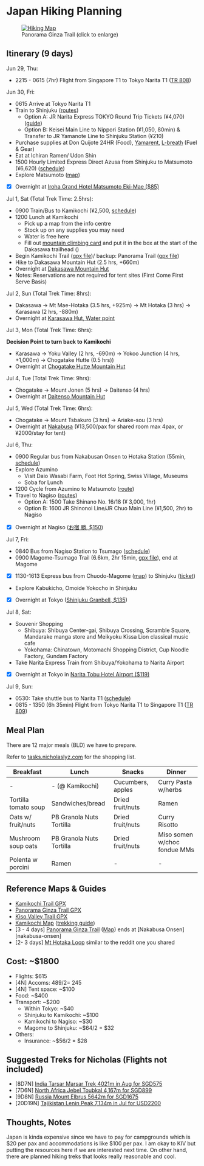 # Japan Hiking Planning

<figure style="max-width:300px">
  <a href="/static/2023-04-07/map-highlighted.jpg"><img src="/static/2023-04-07/map-highlighted.jpg" alt="Hiking Map" loading="lazy"/></a>
  <figcaption>Panorama Ginza Trail (click to enlarge)<figcaption/>
</figure>

## Itinerary (9 days)

Jun 29, Thu:

-   2215 - 0615 (7hr) Flight from Singapore T1 to Tokyo Narita T1 ([TR 808][itinerary])

Jun 30, Fri:

-   0615 Arrive at Tokyo Narita T1
-   Train to Shinjuku ([routes][narita-transport])
    -   Option A: JR Narita Express TOKYO Round Trip Tickets (¥4,070) ([guide][nex-train])
    -   Option B: Keisei Main Line to Nippori Station (¥1,050, 80min) & Transfer to JR Yamanote Line to Shinjuku Station (¥210)
-   Purchase supplies at Don Quijote 24HR (Food), [Yamarent][yamarent], [L-breath][lbreath] (Fuel & Gear)
-   Eat at Ichiran Ramen/ Udon Shin
-   1500 Hourly Limited Express Direct Azusa from Shinjuku to Matsumoto (¥6,620) ([schedule][azusa-train-schedule])
-   Explore Matsumoto ([map][matsumoto-map])
-   [x] Overnight at [Iroha Grand Hotel Matsumoto Eki-Mae ($85)][iroha-grand-hotel]

Jul 1, Sat (Total Trek Time: 2.5hrs):

-   0900 Train/Bus to Kamikochi (¥2,500, [schedule][kamikochi-bus-info])
-   1200 Lunch at Kamikochi
    -   Pick up a map from the info centre
    -   Stock up on any supplies you may need
    -   Water is free here
    -   Fill out [mountain climbing card][trek-itinerary] and put it in the box at the start of the Dakasawa trailhead ()
-   Begin Kamikochi Trail ([gpx file][kamikochi-gpx])/ backup: Panorama Trail ([gpx file][panorama-gpx])
-   Hike to Dakasawa Mountain Hut (2.5 hrs, +660m)
-   Overnight at [Dakasawa Mountain Hut][dakasawa]
-   Notes: Reservations are not required for tent sites (First Come First Serve Basis)

Jul 2, Sun (Total Trek Time: 8hrs):

-   Dakasawa -> Mt Mae-Hotaka (3.5 hrs, +925m) -> Mt Hotaka (3 hrs) -> Karasawa (2 hrs, -880m)
-   Overnight at [Karasawa Hut, Water point][karasawa]

Jul 3, Mon (Total Trek Time: 6hrs):

**Decision Point to turn back to Kamikochi**

-   Karasawa -> Yoku Valley (2 hrs, -690m) -> Yokoo Junction (4 hrs, +1,000m) -> Chogatake Hutte (0.5 hrs))
-   Overnight at [Chogatake Hutte Mountain Hut][chogatake]

Jul 4, Tue (Total Trek Time: 9hrs):

-   Chogatake -> Mount Jonen (5 hrs) -> Daitenso (4 hrs)
-   Overnight at [Daitenso Mountain Hut][daiten-sou]

Jul 5, Wed (Total Trek Time: 6hrs):

-   Chogatake -> Mount Tsbakuro (3 hrs) -> Ariake-sou (3 hrs)
-   Overnight at [Nakabusa][nakabusa] (¥13,500/pax for shared room max 4pax, or ¥2000/stay for tent)

Jul 6, Thu:

-   0900 Regular bus from Nakabusan Onsen to Hotaka Station (55min, [schedule][nakabusa-bus-schedule])
-   Explore Azumino
    -   Visit Daio Wasabi Farm, Foot Hot Spring, Swiss Village, Museums
    -   Soba for Lunch
-   1200 Cycle from Azumino to Matsumoto ([route][azumino])
-   Travel to Nagiso ([routes][matsumoto-tsumago])
    -   Option A: 1500 Take Shinano No. 16/18 (¥ 3,000, 1hr)
    -   Option B: 1600 JR Shinonoi Line/JR Chuo Main Line (¥1,500, 2hr) to Nagiso
-   [x] Overnight at Nagiso ([お宿 勝, $150][nagiso-accoms])

Jul 7, Fri:

-   0840 Bus from Nagiso Station to Tsumago ([schedule][nagiso-bus-schedule])
-   0900 Magome-Tsumago Trail (6.6km, 2hr 15min, [gpx file][magome-tsumago]), end at Magome
-   [x] 1130-1613 Express bus from Chuodo-Magome ([map][chuodo-magome-bus-stop]) to Shinjuku ([ticket][magome-shinjuku])
-   Explore Kabukicho, Omoide Yokocho in Shinjuku
-   [x] Overnight at Tokyo ([Shinjuku Granbell, $135][shinjuku-granbell])

Jul 8, Sat:

-   Souvenir Shopping
    -   Shibuya: Shibuya Center-gai, Shibuya Crossing, Scramble Square, Mandarake manga store and Meikyoku Kissa Lion classical music cafe
    -   Yokohama: Chinatown, Motomachi Shopping District, Cup Noodle Factory, Gundam Factory
-   Take Narita Express Train from Shibuya/Yokohama to Narita Airport
-   [x] Overnight at Tokyo in [Narita Tobu Hotel Airport ($119)][airport-hotel]

Jul 9, Sun:

-   0530: Take shuttle bus to Narita T1 ([schedule][airport-shuttle-schedule])
-   0815 - 1350 (6h 35min) Flight from Tokyo Narita T1 to Singapore T1 ([TR 809][itinerary])

## Meal Plan

There are 12 major meals (BLD) we have to prepare.

Refer to [tasks.nicholaslyz.com](https://tasks.nicholaslyz.com) for the shopping list.

| Breakfast            | Lunch                    | Snacks            | Dinner                       |
| -------------------- | ------------------------ | ----------------- | ---------------------------- |
| -                    | - (@ Kamikochi)          | Cucumbers, apples | Curry Pasta w/herbs          |
| Tortilla tomato soup | Sandwiches/bread         | Dried fruit/nuts  | Ramen                        |
| Oats w/ fruit/nuts   | PB Granola Nuts Tortilla | Dried fruit/nuts  | Curry Risotto                |
| Mushroom soup oats   | PB Granola Nuts Tortilla | Dried fruit/nuts  | Miso somen w/choc fondue MMs |
| Polenta w porcini    | Ramen                    | -                 | -                            |

## Reference Maps & Guides

-   [Kamikochi Trail GPX][kamikochi-gpx]
-   [Panorama Ginza Trail GPX][panorama-gpx]
-   [Kiso Valley Trail GPX][magome-tsumago]
-   [Kamikochi Map][hike-map] ([trekking guide][trek-guide])
-   \[3 - 4 days\] [Panorama Ginza Trail][panorama-ginza] ([Map][panorama-ginza-map]) ends at [Nakabusa Onsen][nakabusa-onsen]
-   \[2- 3 days\] [Mt Hotaka Loop][mt-hotaka] similar to the reddit one you shared

## Cost: ~$1800

-   Flights: $615
-   \[4N\] Accoms: $489/2 = ~$245
-   \[4N\] Tent space: ~$100
-   Food: ~$400
-   Transport: ~$200
    -   Within Tokyo: ~$40
    -   Shinjuku to Kamikochi: ~$100
    -   Kamikochi to Nagiso: ~$30
    -   Magome to Shinjuku: ~$64/2 = $32
-   Others:
    -   Insurance: ~$56/2 = $28

## Suggested Treks for Nicholas (Flights not included)

-   \[8D7N\] [India Tarsar Marsar Trek 4021m in Aug for SGD575][india-trek]
-   \[7D6N\] [North Africa Jebel Toubkal 4,167m for SGD899][north-africa-trek]
-   \[9D8N\] [Russia Mount Elbrus 5642m for SGD1675][russia-trek]
-   \[20D19N\] [Tajikistan Lenin Peak 7,134m in Jul for USD2200][tajikistan-trek]

## Thoughts, Notes

Japan is kinda expensive since we have to pay for campgrounds which is $20 per pax and accommodations is like $100 per pax. I am okay to KIV but putting the resources here if we are interested next time. On other hand, there are planned hiking treks that looks really reasonable and cool.

[yamarent]: https://www.yamarent.com/en?language=en
[lbreath]: https://goo.gl/maps/TC7o16L62ei5oeJ68
[l-breath]: https://goo.gl/maps/dee1KP58vdfVVJot7
[azumino]: https://www.snowmonkeyresorts.com/2019/04/cycling-through-rural-azumino-to-matsumoto-castle/
[matsumoto-map]: https://visitmatsumoto.com/wp-content/uploads/2023/04/TownWalkingMap_EN.pdf
[hike-map]: https://www.hikemasterjapan.com/_files/ugd/60507d_b5b49614a7f740b98684e04c7a4e462a.pdf?index=true
[trek-guide]: https://www.kamikochi.org/plan/trekking
[trek-itinerary]: https://www.pref.nagano.lg.jp/kankoki/smartphone/trekking.html
[panorama-ginza]: https://www.hikemasterjapan.com/panoramaginza
[panorama-ginza-map]: https://static.wixstatic.com/media/60507d_88f3c201ff294078b635af703a2eae9e~mv2.jpg?dn=Kamikochi%20Map%20Azumino%20Panorama%20Ginza.jpg
[mt-hotaka]: https://www.hikemasterjapan.com/hotaka
[dehydrate-food]: https://www.rei.com/learn/expert-advice/how-to-dehydrate-food.html
[kamikochi-gpx]: /static/2023-04-07/2023-06-kamikochi.gpx
[panorama-gpx]: /static/2023-04-07/2023-06-panorama.gpx
[magome-tsumago]: /static/2023-04-07/magome-tsumago.gpx
[iroha-grand-hotel]: https://www.booking.com/Share-MYTWNC
[dakasawa]: https://thejapanalps.com/en/mountain-hut/takesawagoya/
[karasawa]: https://thejapanalps.com/en/mountain-hut/karasawahyutte/
[chogatake]: https://thejapanalps.com/en/mountain-hut/chogatake/
[daiten-sou]: https://thejapanalps.com/en/mountain-hut/daitenso/
[nakabusa]: https://thejapanalps.com/en/access-nakabusa/
[nagiso-accoms]: https://www.booking.com/Share-QgwY131
[shinjuku-granbell]: https://secure.booking.com/confirmation.en-gb.html?aid=337862;auth_key=CGyWzSDRKiH2Akaf&;source=conf_email;pbsource=conf_email_modify;pbtrack=email_mainCTA;from_conf_email_tracking=1
[airport-hotel]: https://www.booking.com/hotel/jp/holiday-inn-tobu-narita.html
[narita-transport]: https://tokyocheapo.com/travel/narita-to-shinjuku/
[nex-train]: https://tokyocheapo.com/travel/narita-express-nex/
[azusa-train-schedule]: https://www.snowmonkeyresorts.com/wp-content/uploads/2022/03/Shinjuku-Matsumoto-1.png
[matsumoto-train]: https://japantravel.navitime.com/en/area/jp/route/result?start=00003876&goal=00007171&start_name=Matsumoto&goal_name=Nagiso&date_time=2023-07-06T15%3A36
[kamikochi-bus-info]: https://www.kamikochi.org/pdf/Kamikochi_Leaflet.pdf
[nakabusa-bus-schedule]: https://azumino-e-tabi.net/pdf/p3-4.pdf
[matsumoto-tsumago]: https://japantravel.navitime.com/en/area/jp/route/result?start=00003876&goal=00007171&start_name=Matsumoto&goal_name=Nagiso&date_time=2023-07-06T15%3A36
[nagiso-bus-schedule]: https://www.japan-guide.com/bus/kiso.html
[magome-shinjuku]: https://www.kousokubus.net/JpnBus/en/WebTicket/Index/busnetticket-20230606233731.pdf?key=Pov6rzaByzpoCd7vkMw4EoL7SfRA9m32
[magome-bus]: https://www.kousokubus.net/JpnBus/en
[magome-bus-info]: http://time.jrbuskanto.co.jp.e.wn.hp.transer.com/bk06020.html
[chuodo-magome-bus-stop]: https://goo.gl/maps/QVXinZNFBQdWWkSD7?coh=178571&entry=tt
[airport-shuttle-schedule]: https://www.tobuhotel.co.jp/narita/access/pdf/bus_tt_img_airport_02.pdf
[willer]: https://willerexpress.com/en/bus_search/tokyo/all/nagano/kamikochi/ym_202306/day_28/?stockNumberMale=1&stockNumberFemale=1
[alpico]: http://sawayaka.alpico.co.jp/
[climbing-bus]: https://bus.maitabi.jp/tour_catsearch.html?departure=1&month=7&area=17&style=3&page=1
[itinerary]: /static/2023-04-07/itinerary.pdf
[india-trek]: https://sgtrek.com/event/kashmir-tarsar-marsar-trek-2023/
[north-africa-trek]: https://sgtrek.com/event/climb-mt-toubkal-2023/
[russia-trek]: https://sgtrek.com/event/mt-elbrus-classic-south-route-2023/
[tajikistan-trek]: https://sgtrek.com/event/guided-expeditions-to-lenin-peak-2023/
